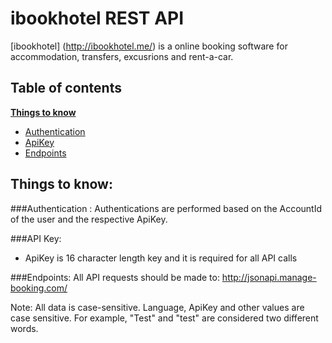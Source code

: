 ibookhotel REST API
===================

[ibookhotel] (http://ibookhotel.me/) is a online booking software for accommodation, transfers, excusrions and rent-a-car.

Table of contents
-----------------

**[Things to know](#things-to-know)**
  * [Authentication](#authentication-)
  * [ApiKey](#api-key)
  * [Endpoints](#endpoints)
  

Things to know:
---------------

###Authentication :
Authentications are performed based on the AccountId of the user and the respective ApiKey.

###API Key:
- ApiKey is 16 character length key and it is required for all API calls

###Endpoints:
All API requests should be made to: http://jsonapi.manage-booking.com/

Note: All data is case-sensitive. Language, ApiKey and other values are case sensitive. For example, "Test" and "test" are considered two different words.
